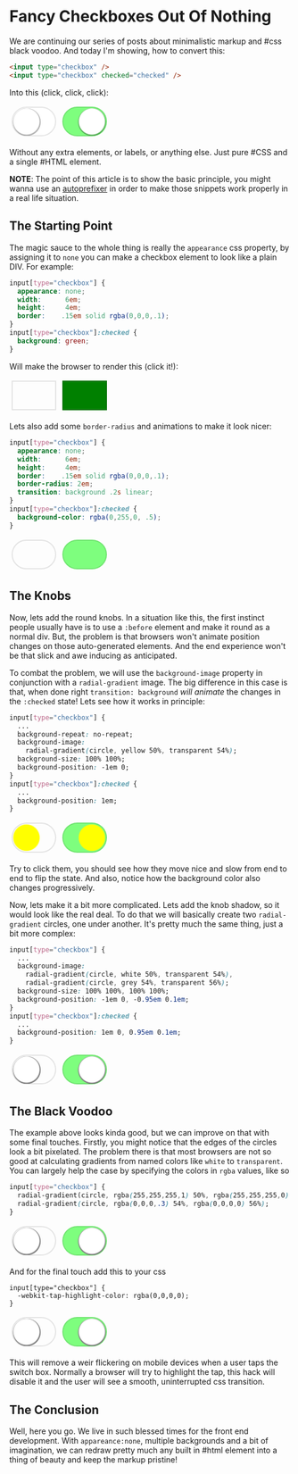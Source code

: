 # Fancy Checkboxes Out Of Nothing

We are continuing our series of posts about minimalistic markup
and #css black voodoo. And today I'm showing, how to convert
this:

```html
<input type="checkbox" />
<input type="checkbox" checked="checked" />
```

Into this (click, click, click):

<p class="full-example">
  <input type="checkbox" />
  <input type="checkbox" checked="checked" />
</p>

<style class="text/css">
  .full-example input[type="checkbox"] {
    appearance: none;
    outline: none;
    width:  6em;
    height: 4em;
    border: .15em solid rgba(0,0,0,.1);
    border-radius: 2em;
    transition: background .2s linear;
    cursor: pointer;
    background-color: white;
    background-repeat: no-repeat;
    background-image:
      radial-gradient(circle, rgba(255,255,255,1) 50%, rgba(255,255,255,0) 54%),
      radial-gradient(circle, rgba(0,0,0,.3) 54%, rgba(0,0,0,0) 56%);
    background-size: 100% 100%, 100%, 100%;
    background-position: -1em -0.0em, -.95em 0.1em;
    transform: translateX(0);
    -webkit-tap-highlight-color: rgba(0,0,0,0);
  }
  .full-example input[type="checkbox"]:checked {
    background-color: rgba(0,255,0, .5);
    background-position: 0.95em -0.0em, 1em 0.1em;
  }
  .full-example input[type="checkbox"]:checked:before {
    display: none;
  }
</style>

Without any extra elements, or labels, or anything else. Just
pure #CSS and a single #HTML element.

__NOTE__: The point of this article is to show the basic principle, you might
wanna use an [autoprefixer](https://github.com/postcss/autoprefixer) in order
to make those snippets work properly in a real life situation.

## The Starting Point

The magic sauce to the whole thing is really the `appearance` css
property, by assigning it to `none` you can make a checkbox element
to look like a plain DIV. For example:

```css
input[type="checkbox"] {
  appearance: none;
  width:      6em;
  height:     4em;
  border:    .15em solid rgba(0,0,0,.1);
}
input[type="checkbox"]:checked {
  background: green;
}
```

Will make the browser to render this (click it!):

<p class="step-1">
  <input type="checkbox" />
  <input type="checkbox" checked="checked" />
</p>

<style class="text/css">
  .step-1 input[type="checkbox"] {
    appearance: none;
    outline: none;
    width:  6em;
    height: 4em;
    border: .15em solid rgba(0,0,0,.1);
  }
  .step-1 input[type="checkbox"]:checked {
    background: green;
  }
  .step-1 input[type="checkbox"]:checked:before {
    display: none;
  }
</style>

Lets also add some `border-radius` and animations to make it look
nicer:

```css
input[type="checkbox"] {
  appearance: none;
  width:      6em;
  height:     4em;
  border:    .15em solid rgba(0,0,0,.1);
  border-radius: 2em;
  transition: background .2s linear;
}
input[type="checkbox"]:checked {
  background-color: rgba(0,255,0, .5);
}
```

<p class="step-2">
  <input type="checkbox" />
  <input type="checkbox" checked="checked" />
</p>

<style class="text/css">
  .step-2 input[type="checkbox"] {
    appearance: none;
    outline: none;
    width:  6em;
    height: 4em;
    border: .15em solid rgba(0,0,0,.1);
    border-radius: 2em;
    transition: background .2s linear;
  }
  .step-2 input[type="checkbox"]:checked {
    background-color: rgba(0,255,0, .5);
  }
  .step-2 input[type="checkbox"]:checked:before {
    display: none;
  }
</style>

## The Knobs

Now, lets add the round knobs. In a situation like this, the
first instinct people usually have is to use a `:before` element
and make it round as a normal div. But, the problem is that
browsers won't animate position changes on those auto-generated
elements. And the end experience won't be that slick and awe inducing
as anticipated.

To combat the problem, we will use the `background-image` property
in conjunction with a `radial-gradient` image. The big difference
in this case is that, when done right `transition: background`
_will animate_ the changes in the `:checked` state! Lets see how
it works in principle:

```css
input[type="checkbox"] {
  ...
  background-repeat: no-repeat;
  background-image:
    radial-gradient(circle, yellow 50%, transparent 54%);
  background-size: 100% 100%;
  background-position: -1em 0;
}
input[type="checkbox"]:checked {
  ...
  background-position: 1em;
}
```

<p class="step-3">
  <input type="checkbox" />
  <input type="checkbox" checked="checked" />
</p>

<style class="text/css">
  .step-3 input[type="checkbox"] {
    appearance: none;
    outline: none;
    width:  6em;
    height: 4em;
    border: .15em solid rgba(0,0,0,.1);
    border-radius: 2em;
    transition: background .2s linear;
    background-repeat: no-repeat;
    background-image:
      radial-gradient(circle, yellow 50%, transparent 54%);
    background-size: 100% 100%;
    background-position: -1em 0;
  }
  .step-3 input[type="checkbox"]:checked {
    background-color: rgba(0,255,0, .5);
    background-position: 1em;
  }
  .step-3 input[type="checkbox"]:checked:before {
    display: none;
  }
</style>

Try to click them, you should see how they move nice and slow from
end to end to flip the state. And also, notice how the background
color also changes progressively.

Now, lets make it a bit more complicated. Lets add the knob shadow,
so it would look like the real deal. To do that we will basically
create two `radial-gradient` circles, one under another. It's pretty
much the same thing, just a bit more complex:

```css
input[type="checkbox"] {
  ...
  background-image:
    radial-gradient(circle, white 50%, transparent 54%),
    radial-gradient(circle, grey 54%, transparent 56%);
  background-size: 100% 100%, 100% 100%;
  background-position: -1em 0, -0.95em 0.1em;
}
input[type="checkbox"]:checked {
  ...
  background-position: 1em 0, 0.95em 0.1em;
}
```

<p class="step-4">
  <input type="checkbox" />
  <input type="checkbox" checked="checked" />
</p>

<style class="text/css">
  .step-4 input[type="checkbox"] {
    appearance: none;
    outline: none;
    width:  6em;
    height: 4em;
    border: .15em solid rgba(0,0,0,.1);
    border-radius: 2em;
    transition: background .2s linear;
    background-repeat: no-repeat;
    background-image:
      radial-gradient(circle, white 50%, transparent 54%),
      radial-gradient(circle, grey 54%, transparent 56%);
    background-size: 100% 100%, 100% 100%;
    background-position: -1em 0, -0.95em 0.1em;
  }
  .step-4 input[type="checkbox"]:checked {
    background-color: rgba(0,255,0, .5);
    background-position: 0.95em -0.0em, 1em 0.1em;
  }
  .step-4 input[type="checkbox"]:checked:before {
    display: none;
  }
</style>

## The Black Voodoo

The example above looks kinda good, but we can improve on that with
some final touches. Firstly, you might notice that the edges of the
circles look a bit pixelated. The problem there is that most browsers
are not so good at calculating gradients from named colors like
`white` to `transparent`. You can largely help the case by specifying
the colors in `rgba` values, like so

```css
input[type="checkbox"] {
  radial-gradient(circle, rgba(255,255,255,1) 50%, rgba(255,255,255,0) 54%),
  radial-gradient(circle, rgba(0,0,0,.3) 54%, rgba(0,0,0,0) 56%);
}
```

<p class="step-5">
  <input type="checkbox" />
  <input type="checkbox" checked="checked" />
</p>

<style class="text/css">
  .step-5 input[type="checkbox"] {
    appearance: none;
    outline: none;
    width:  6em;
    height: 4em;
    border: .15em solid rgba(0,0,0,.1);
    border-radius: 2em;
    transition: background .2s linear;
    background-repeat: no-repeat;
    background-image:
      radial-gradient(circle, white 50%, transparent 54%),
      radial-gradient(circle, grey 54%, transparent 56%);
    background-size: 100% 100%, 100% 100%;
    background-position: -1em 0, -0.95em 0.1em;
  }
  .step-5 input[type="checkbox"]:checked {
    background-color: rgba(0,255,0, .5);
    background-position: 0.95em -0.0em, 1em 0.1em;
  }
  .step-5 input[type="checkbox"]:checked:before {
    display: none;
  }
</style>

And for the final touch add this to your css

```
input[type="checkbox"] {
  -webkit-tap-highlight-color: rgba(0,0,0,0);
}
```

<p class="step-6">
  <input type="checkbox" />
  <input type="checkbox" checked="checked" />
</p>

<style class="text/css">
  .step-6 input[type="checkbox"] {
    appearance: none;
    outline: none;
    width:  6em;
    height: 4em;
    border: .15em solid rgba(0,0,0,.1);
    border-radius: 2em;
    transition: background .2s linear;
    background-repeat: no-repeat;
    background-image:
      radial-gradient(circle, white 50%, transparent 54%),
      radial-gradient(circle, grey 54%, transparent 56%);
    background-size: 100% 100%, 100% 100%;
    background-position: -1em 0, -0.95em 0.1em;
    -webkit-tap-highlight-color: rgba(0,0,0,0);
  }
  .step-6 input[type="checkbox"]:checked {
    background-color: rgba(0,255,0, .5);
    background-position: 0.95em -0.0em, 1em 0.1em;
  }
  .step-6 input[type="checkbox"]:checked:before {
    display: none;
  }
</style>


This will remove a weir flickering on mobile devices when a user
taps the switch box. Normally a browser will try to highlight the
tap, this hack will disable it and the user will see a smooth,
uninterrupted css transition.

## The Conclusion

Well, here you go. We live in such blessed times for the front
end development. With `appareance:none`, multiple backgrounds and
a bit of imagination, we can redraw pretty much any built in #html
element into a thing of beauty and keep the markup pristine!
